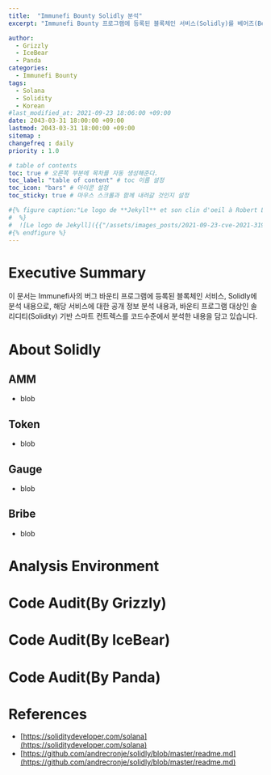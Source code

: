 ```yaml
---
title:  "Immunefi Bounty Solidly 분석"
excerpt: "Immunefi Bounty 프로그램에 등록된 블록체인 서비스(Solidly)를 베어즈(Bears) 팀에서 분석 내용임"

author: 
  - Grizzly
  - IceBear
  - Panda
categories:
  - Immunefi Bounty
tags:
  - Solana
  - Solidity
  - Korean
#last_modified_at: 2021-09-23 18:06:00 +09:00
date: 2043-03-31 18:00:00 +09:00
lastmod: 2043-03-31 18:00:00 +09:00
sitemap :
changefreq : daily
priority : 1.0

# table of contents
toc: true # 오른쪽 부분에 목차를 자동 생성해준다.
toc_label: "table of content" # toc 이름 설정
toc_icon: "bars" # 아이콘 설정
toc_sticky: true # 마우스 스크롤과 함께 내려갈 것인지 설정

#{% figure caption:"Le logo de **Jekyll** et son clin d'oeil à Robert Louis Stevenson"
#  %}
#  ![Le logo de Jekyll]({{"/assets/images_posts/2021-09-23-cve-2021-31956-part1/1.png"| #relative_url}})
#{% endfigure %}
---
```

# Executive Summary
이 문서는 Immunefi사의 버그 바운티 프로그램에 등록된 블록체인 서비스, Solidly에 분석 내용으로, 해당 서비스에 대한 공개 정보 분석 내용과, 바운티 프로그램 대상인 솔리디티(Solidity) 기반 스마트 컨트렉스를 코드수준에서 분석한 내용을 담고 있습니다.

# About Solidly
## AMM
* blob
## Token
* blob
## Gauge
* blob
## Bribe
* blob

# Analysis Environment

# Code Audit(By Grizzly)

# Code Audit(By IceBear)

# Code Audit(By Panda)

# References
* [https://soliditydeveloper.com/solana](https://soliditydeveloper.com/solana)
* [https://github.com/andrecronje/solidly/blob/master/readme.md](https://github.com/andrecronje/solidly/blob/master/readme.md)